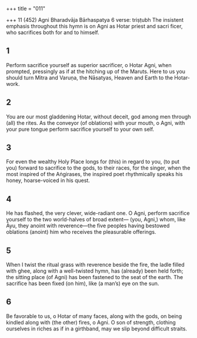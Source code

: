 +++
title = "011"

+++
11 (452) Agni
Bharadvāja Bārhaspatya
6 verse: triṣṭubh
The insistent emphasis throughout this hymn is on Agni as Hotar priest and sacri ficer, who sacrifices both for and to himself.
## 1
Perform sacrifice yourself as superior sacrificer, o Hotar Agni, when  prompted, pressingly as if at the hitching up of the Maruts.
Here to us you should turn Mitra and Varuṇa, the Nāsatyas, Heaven and  Earth to the Hotar-work.
## 2
You are our most gladdening Hotar, without deceit, god among men  through (all) the rites.
As the conveyor (of oblations) with your mouth, o Agni, with your pure  tongue perform sacrifice yourself to your own self.
## 3
For even the wealthy Holy Place longs for (this) in regard to you, (to put  you) forward to sacrifice to the gods, to their races, for the singer,
when the most inspired of the Aṅgirases, the inspired poet rhythmically  speaks his honey, hoarse-voiced in his quest.
## 4
He has flashed, the very clever, wide-radiant one. O Agni, perform  sacrifice yourself to the two world-halves of broad extent—
(you, Agni,) whom, like Āyu, they anoint with reverence—the five
peoples having bestowed oblations (anoint) him who receives the
pleasurable offerings.
## 5
When I twist the ritual grass with reverence beside the fire, the ladle  filled with ghee, along with a well-twisted hymn, has (already) been
held forth;
the sitting place (of Agni) has been fastened to the seat of the earth. The  sacrifice has been fixed (on him), like (a man’s) eye on the sun.

## 6
Be favorable to us, o Hotar of many faces, along with the gods, on being  kindled along with (the other) fires, o Agni.
O son of strength, clothing ourselves in riches as if in a girthband, may  we slip beyond difficult straits.